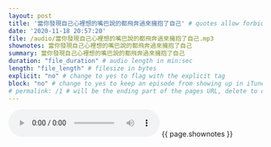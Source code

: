 ```yaml
---
layout: post
title: '當你發現自己心裡想的嘴巴說的都飛奔過來擁抱了自己' # quotes allow forbidden characters like the colon
date: '2020-11-18 20:57:20'
file: /audio/當你發現自己心裡想的嘴巴說的都飛奔過來擁抱了自己.mp3
shownotes: 當你發現自己心裡想的嘴巴說的都飛奔過來擁抱了自己
summary: 當你發現自己心裡想的嘴巴說的都飛奔過來擁抱了自己
duration: "file_duration" # audio length in min:sec
length: "file_length" # filesize in bytes
explicit: "no" # change to yes to flag with the explicit tag
block: "no" # change to yes to keep an episode from showing up in iTunes
# permalink: /1 # will be the ending part of the pages URL, delete to default to the title
---
```


<audio controls>
<source src="{{site.url}}{{site.baseurl}}{{ page.file }}" type="audio/x-mp3">
Your browser does not support the audio element.
</audio>
{{ page.shownotes }}

